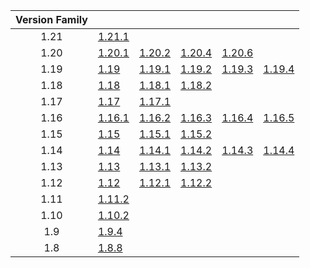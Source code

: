 | Version Family | | | | | |
|:---:|---|---|---|---|---|
| 1.21 | [1.21.1](https://github.com/BaldGang/spigot-build/releases/download/20240907/spigot-1.21.1.jar) | | | | |
| 1.20 | [1.20.1](https://github.com/BaldGang/spigot-build/releases/download/20240907/spigot-1.20.1.jar) | [1.20.2](https://github.com/BaldGang/spigot-build/releases/download/20240907/spigot-1.20.2.jar) | [1.20.4](https://github.com/BaldGang/spigot-build/releases/download/20240907/spigot-1.20.4.jar) | [1.20.6](https://github.com/BaldGang/spigot-build/releases/download/20240907/spigot-1.20.6.jar) | |
| 1.19 | [1.19](https://github.com/BaldGang/spigot-build/releases/download/20240907/spigot-1.19.jar) | [1.19.1](https://github.com/BaldGang/spigot-build/releases/download/20240907/spigot-1.19.1.jar) | [1.19.2](https://github.com/BaldGang/spigot-build/releases/download/20240907/spigot-1.19.2.jar) | [1.19.3](https://github.com/BaldGang/spigot-build/releases/download/20240907/spigot-1.19.3.jar) | [1.19.4](https://github.com/BaldGang/spigot-build/releases/download/20240907/spigot-1.19.4.jar) |
| 1.18 | [1.18](https://github.com/BaldGang/spigot-build/releases/download/20240907/spigot-1.18.jar) | [1.18.1](https://github.com/BaldGang/spigot-build/releases/download/20240907/spigot-1.18.1.jar) | [1.18.2](https://github.com/BaldGang/spigot-build/releases/download/20240907/spigot-1.18.2.jar) | | |
| 1.17 | [1.17](https://github.com/BaldGang/spigot-build/releases/download/20240907/spigot-1.17.jar) | [1.17.1](https://github.com/BaldGang/spigot-build/releases/download/20240907/spigot-1.17.1.jar) | | | |
| 1.16 | [1.16.1](https://github.com/BaldGang/spigot-build/releases/download/20240907/spigot-1.16.1.jar) | [1.16.2](https://github.com/BaldGang/spigot-build/releases/download/20240907/spigot-1.16.2.jar) | [1.16.3](https://github.com/BaldGang/spigot-build/releases/download/20240907/spigot-1.16.3.jar) | [1.16.4](https://github.com/BaldGang/spigot-build/releases/download/20240907/spigot-1.16.4.jar) | [1.16.5](https://github.com/BaldGang/spigot-build/releases/download/20240907/spigot-1.16.5.jar) |
| 1.15 | [1.15](https://github.com/BaldGang/spigot-build/releases/download/20240907/spigot-1.15.jar) | [1.15.1](https://github.com/BaldGang/spigot-build/releases/download/20240907/spigot-1.15.1.jar) | [1.15.2](https://github.com/BaldGang/spigot-build/releases/download/20240907/spigot-1.15.2.jar) | | |
| 1.14 | [1.14](https://github.com/BaldGang/spigot-build/releases/download/20240907/spigot-1.14.jar) | [1.14.1](https://github.com/BaldGang/spigot-build/releases/download/20240907/spigot-1.14.1.jar) | [1.14.2](https://github.com/BaldGang/spigot-build/releases/download/20240907/spigot-1.14.2.jar) | [1.14.3](https://github.com/BaldGang/spigot-build/releases/download/20240907/spigot-1.14.3.jar) | [1.14.4](https://github.com/BaldGang/spigot-build/releases/download/20240907/spigot-1.14.4.jar) |
| 1.13 | [1.13](https://github.com/BaldGang/spigot-build/releases/download/20240907/spigot-1.13.jar) | [1.13.1](https://github.com/BaldGang/spigot-build/releases/download/20240907/spigot-1.13.1.jar) | [1.13.2](https://github.com/BaldGang/spigot-build/releases/download/20240907/spigot-1.13.2.jar) | | |
| 1.12 | [1.12](https://github.com/BaldGang/spigot-build/releases/download/20240907/spigot-1.12.jar) | [1.12.1](https://github.com/BaldGang/spigot-build/releases/download/20240907/spigot-1.12.1.jar) | [1.12.2](https://github.com/BaldGang/spigot-build/releases/download/20240907/spigot-1.12.2.jar) | | |
| 1.11 | [1.11.2](https://github.com/BaldGang/spigot-build/releases/download/20240907/spigot-1.11.2.jar) | | | | |
| 1.10 | [1.10.2](https://github.com/BaldGang/spigot-build/releases/download/20240907/spigot-1.10.2.jar) | | | | |
| 1.9 | [1.9.4](https://github.com/BaldGang/spigot-build/releases/download/20240907/spigot-1.9.4.jar) | | | | |
| 1.8 | [1.8.8](https://github.com/BaldGang/spigot-build/releases/download/20240907/spigot-1.8.8.jar) | | | | |
